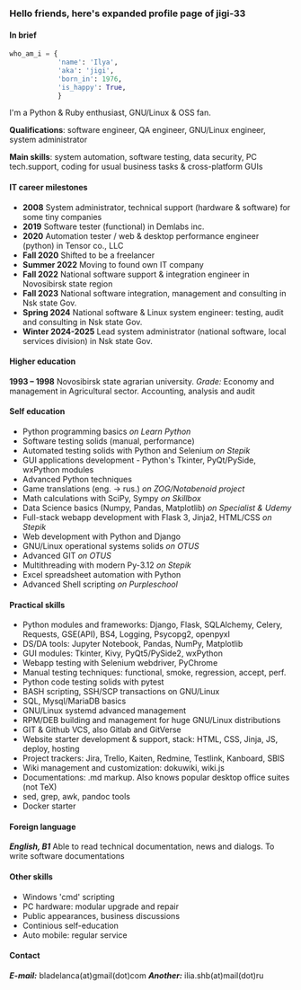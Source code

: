 ### Hello friends, here's expanded profile page of jigi-33

#### In brief
```python
who_am_i = {
            'name': 'Ilya',
            'aka': 'jigi',
            'born_in': 1976,
            'is_happy': True,
            }
```
I'm a Python & Ruby enthusiast, GNU/Linux & OSS fan.

**Qualifications**: software engineer, QA engineer, GNU/Linux engineer, system administrator

**Main skills**: system automation, software testing, data security, PC tech.support, coding for usual business tasks & cross-platform GUIs

#### IT career milestones

- **2008**  System administrator, technical support (hardware & software) for some tiny companies
- **2019**  Software tester (functional) in Demlabs inc.
- **2020**  Automation tester / web & desktop performance engineer (python) in Tensor co., LLC
- **Fall 2020** Shifted to be a freelancer
- **Summer 2022** Moving to found own IT company
- **Fall 2022** National software support & integration engineer in Novosibirsk state region
- **Fall 2023** National software integration, management and consulting in Nsk state Gov.
- **Spring 2024** National software & Linux system engineer: testing, audit and consulting in Nsk state Gov.
- **Winter 2024-2025** Lead system administrator (national software, local services division) in Nsk state Gov.

#### Higher education

**1993 – 1998** Novosibirsk state agrarian university. *Grade:* Economy and management in Agricultural sector. Accounting, analysis and audit

#### Self education

- Python programming basics *on Learn Python*
- Software testing solids (manual, performance)
- Automated testing solids with Python and Selenium *on Stepik*
- GUI applications development - Python's Tkinter, PyQt/PySide, wxPython modules
- Advanced Python techniques
- Game translations (eng. -> rus.) *on ZOG/Notabenoid project*
- Math calculations with SciPy, Sympy *on Skillbox*
- Data Science basics (Numpy, Pandas, Matplotlib) *on Specialist & Udemy*
- Full-stack webapp development with Flask 3, Jinja2, HTML/CSS *on Stepik*
- Web development with Python and Django
- GNU/Linux operational systems solids *on OTUS*
- Advanced GIT *on OTUS*
- Multithreading with modern Py-3.12 *on Stepik*
- Excel spreadsheet automation with Python
- Advanced Shell scripting *on Purpleschool*

#### Practical skills

- Python modules and frameworks: Django, Flask, SQLAlchemy, Celery, Requests, GSE(API), BS4, Logging, Psycopg2, openpyxl
- DS/DA tools: Jupyter Notebook, Pandas, NumPy, Matplotlib
- GUI modules: Tkinter, Kivy, PyQt5/PySide2, wxPython
- Webapp testing with Selenium webdriver, PyChrome
- Manual testing techniques: functional, smoke, regression, accept, perf.
- Python code testing solids with pytest
- BASH scripting, SSH/SCP transactions on GNU/Linux
- SQL, Mysql/MariaDB basics
- GNU/Linux systemd advanced management
- RPM/DEB building and management for huge GNU/Linux distributions
- GIT & Github VCS, also Gitlab and GitVerse
- Website starter development & support, stack: HTML, CSS, Jinja, JS, deploy, hosting
- Project trackers: Jira, Trello, Kaiten, Redmine, Testlink, Kanboard, SBIS
- Wiki management and customization: dokuwiki, wiki.js
- Documentations: .md markup. Also knows popular desktop office suites (not TeX)
- sed, grep, awk, pandoc tools
- Docker starter

#### Foreign language

***English, B1*** Able to read technical documentation, news and dialogs. To write software documentations

#### Other skills

- Windows 'cmd' scripting
- PC hardware: modular upgrade and repair
- Public appearances, business discussions
- Continious self-education
- Auto mobile: regular service

#### Contact

***E-mail:*** bladelanca(at)gmail(dot)com
***Another:*** ilia.shb(at)mail(dot)ru
